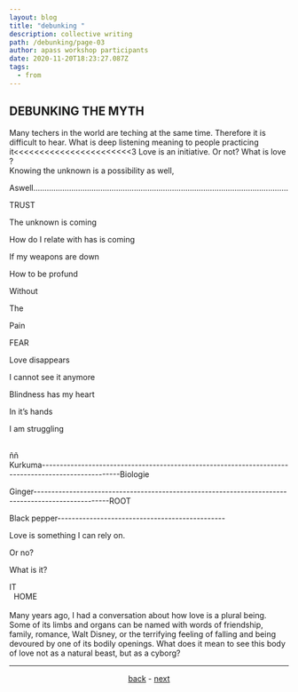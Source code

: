 ```yaml
---
layout: blog
title: "debunking "
description: collective writing
path: /debunking/page-03
author: apass workshop participants
date: 2020-11-20T18:23:27.087Z
tags:
  - from
---
```

## DEBUNKING THE MYTH


   Many techers in the world are teching at the same time. Therefore it is difficult to hear. What is deep listening meaning to
people practicing it<<<<<<<<<<<<<<<<<<<<<<<3
Love is an initiative. Or not? What is love ?                                                                                                                         Knowing the unknown is a possibility as well, 

Aswell……………………………………………………………………………………………………

TRUST 

The unknown is coming 

How do I relate with has is coming 

If my weapons are down 

How to be profund

Without 

The 

Pain

FEAR 

Love disappears 

I cannot see it anymore

Blindness has my heart 

In it’s hands 

I am struggling

\
ññ\
Kurkuma----------------------------------------------------------------------------------------------------Biologie

Ginger---------------------------------------------------------------------------------------------------ROOT

Black pepper----------------------------------------------- 

Love is something I can rely on. 

Or no?

What is it?

IT                                                                                                                               HOME\
\
Many years ago, I had a conversation about how love is a plural being. Some of its limbs and organs can be named with words of friendship, family, romance, Walt Disney, or the terrifying feeling of falling and being devoured by one of its bodily openings. What does it mean to see this body of love not as a natural beast, but as a cyborg? 


<hr>

<div align="center">
            
            
<a href="{{ '/posts/debunking/' | url }}">back</a> - <a href="{{ '/debunking/page-04/' | url }}">next</a>
                                                                                                 


